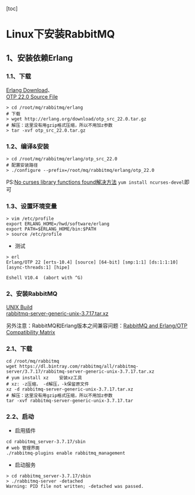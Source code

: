 [toc]

# Linux下安装RabbitMQ

## 1、安装依赖Erlang

### 1.1、下载
[Erlang Download](https://www.erlang.org/downloads)、
<br>
[OTP 22.0 Source File](http://erlang.org/download/otp_src_22.0.tar.gz)

``` shell
> cd /root/mq/rabbitmq/erlang
# 下载
> wget http://erlang.org/download/otp_src_22.0.tar.gz
# 解压：这里没有用gzip格式压缩，所以不用加z参数
> tar -xvf otp_src_22.0.tar.gz
```

### 1.2、编译&安装

``` shell
> cd /root/mq/rabbitmq/erlang/otp_src_22.0
# 配置安装路径
> ./configure --prefix=/root/mq/rabbitmq/erlang/otp_22.0
```

PS:[No curses library functions found解决方法](https://blog.csdn.net/NGU2028070003/article/details/85417183)
`yum install ncurses-devel`即可

### 1.3、设置环境变量
``` shell
> vim /etc/profile
export ERLANG_HOME=/hwd/software/erlang
export PATH=$ERLANG_HOME/bin:$PATH
> source /etc/profile
```
- 测试
``` shell
> erl
Erlang/OTP 22 [erts-10.4] [source] [64-bit] [smp:1:1] [ds:1:1:10] [async-threads:1] [hipe]

Eshell V10.4  (abort with ^G)
```
### 2、安装RabbitMQ
[UNIX Build](https://www.rabbitmq.com/install-generic-unix.html)
<br>
[rabbitmq-server-generic-unix-3.7.17.tar.xz](https://dl.bintray.com/rabbitmq/all/rabbitmq-server/3.7.17/rabbitmq-server-generic-unix-3.7.17.tar.xz)

另外注意：RabbitMQ和Erlang版本之间兼容问题：[RabbitMQ and Erlang/OTP Compatibility Matrix](https://www.rabbitmq.com/which-erlang.html#compatibility-matrix)

### 2.1、下载
``` shell
cd /root/mq/rabbitmq
wget https://dl.bintray.com/rabbitmq/all/rabbitmq-server/3.7.17/rabbitmq-server-generic-unix-3.7.17.tar.xz
# yum install xz    安装xz工具
# xz: -z压缩， -d解压，-k保留原文件
xz -d rabbitmq-server-generic-unix-3.7.17.tar.xz
# 解压：这里没有用gzip格式压缩，所以不用加z参数
tar -xvf rabbitmq-server-generic-unix-3.7.17.tar
```

### 2.2、启动
- 启用插件
``` shell
cd rabbitmq_server-3.7.17/sbin
# web 管理界面
./rabbitmq-plugins enable rabbitmq_management
```
- 启动服务
``` shell
> cd rabbitmq_server-3.7.17/sbin
> ./rabbitmq-server -detached
Warning: PID file not written; -detached was passed.
```